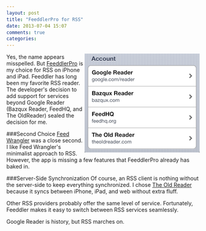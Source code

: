 ```yaml
---
layout: post
title: "FeeddlerPro for RSS"
date: 2013-07-04 15:07
comments: true
categories: 
---
```

<img src="/images/FeeddlerPro-accounts.png" width="300" height="258"
align="right" alt="FeeddlerPro Accounts" title="FeeddlerPro Accounts">
Yes, the name appears misspelled. But [FeeddlerPro](https://itunes.apple.com/us/app/feeddler-rss-reader-pro/id365710282?mt=8) is my choice for RSS on iPhone and iPad. Feeddler has long been my favorite RSS reader. The developer's decision to add support for services beyond Google Reader (Bazqux Reader, FeedHQ, and The OldReader) sealed the decision for me. 

###Second Choice
[Feed Wrangler](/blog/2013/06/21/replacing-google-reader-with-feed-wrangler/) was a close second. I like Feed Wrangler's minimalist approach to RSS. However, the app is missing a few features that FeeddlerPro already has baked in.
<!--more-->
###Server-Side Synchronization
Of course, an RSS client is nothing without the server-side to keep everything synchronized. I chose [The Old Reader](http://theoldreader.com) because it syncs between iPhone, iPad, and web without extra fluff. 

Other RSS providers probably offer the same level of service. Fortunately, Feeddler makes it easy to switch between RSS services seamlessly.

Google Reader is history, but RSS marches on.
